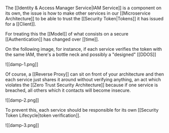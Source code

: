 The [[Identity & Access Manager Service|IAM Service]] is a component on its own, the issue is how to make other services in our [[Microservice Architecture]] to be able to trust the [[Security Token|Tokens]] it has issued for a [[Client]].

For treating this the [[Model]] of what consists on a secure [[Authentication]] has changed over [[time]].

On the following image, for instance, if each service verifies the token with the same IAM, there's a bottle neck and possibly a "designed" [[DDOS]]

![[damp-1.png]]

Of course, a [[Reverse Proxy]] can sit on front of your architecture and then each service just shares it around without verifying anything, an act which violates the [[Zero Trust Security Architecture]] because if one service is breached, all others which it contacts will become insecure.

![[damp-2.png]]

To prevent this, each service should be responsible for its own [[Security Token Lifecycle|token verification]].

![[damp-3.png]]